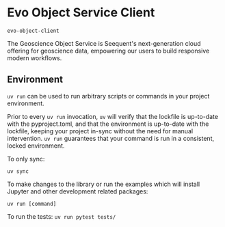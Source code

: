 # Evo Object Service Client

`evo-object-client`

The Geoscience Object Service is Seequent's next-generation cloud offering for geoscience
data, empowering our users to build responsive modern workflows. 

## Environment

`uv run` can be used to run arbitrary scripts or commands in your project environment.

Prior to every `uv run` invocation, `uv` will verify that the lockfile is up-to-date with the pyproject.toml, 
and that the environment is up-to-date with the lockfile, keeping your project in-sync without the need for manual intervention. 
`uv run` guarantees that your command is run in a consistent, locked environment.

To only sync:

`uv sync`

To make changes to the library or run the examples which will install Jupyter and other development related packages:

`uv run [command]`


To run the tests:
`uv run pytest tests/`